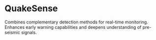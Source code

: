 # QuakeSense
Combines complementary detection methods for real-time monitoring. Enhances early warning capabilities and deepens understanding of pre-seismic signals.
